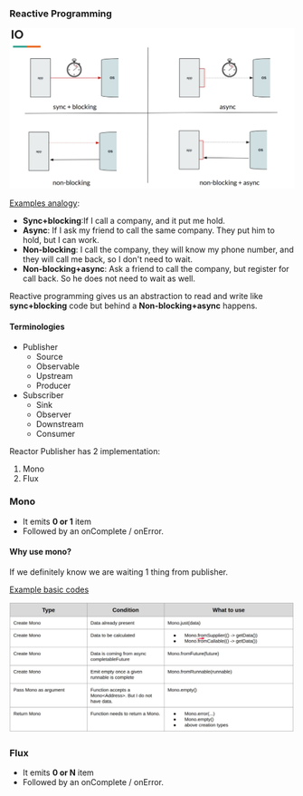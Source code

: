 ### Reactive Programming

![img](../../../../../main/resources/reactive/img.png)

<u>Examples analogy</u>:

- **Sync+blocking**:If I call a company, and it put me hold.
- **Async**: If I ask my friend to call the same company. They put him to hold, but I can work.
- **Non-blocking**: I call the company, they will know my phone number, and they will call me back, so I don't need to
  wait.
- **Non-blocking+async**: Ask a friend to call the company, but register for call back. So he does not need to wait as
  well.

Reactive programming gives us an abstraction to read and write like **sync+blocking** code but behind a **Non-blocking+async** happens.


#### Terminologies

- Publisher
  - Source
  - Observable
  - Upstream
  - Producer
- Subscriber
  - Sink
  - Observer
  - Downstream
  - Consumer

Reactor Publisher has 2 implementation:
1. Mono
2. Flux

### Mono

- It emits **0 or 1** item
- Followed by an onComplete / onError.

#### Why use mono?

If we definitely know we are waiting 1 thing from publisher. 

[Example basic codes](mono)

![](../../../../resources/reactive/img_1.png)




### Flux

- It emits **0 or N** item
- Followed by an onComplete / onError.


